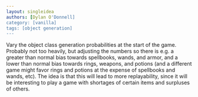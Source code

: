 ```yaml
---
layout: singleidea
authors: [Dylan O'Donnell]
category: [vanilla]
tags: [object generation]
---
```

Vary the object class generation probabilities at the start of the game.
Probably not too heavily, but adjusting the numbers so there is e.g. a greater
than normal bias towards spellbooks, wands, and armor, and a lower than normal
bias towards rings, weapons, and potions (and a different game might favor rings
and potions at the expense of spellbooks and wands, etc). The idea is that this
will lead to more replayability, since it will be interesting to play a game
with shortages of certain items and surpluses of others.
